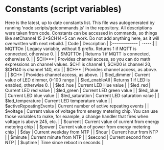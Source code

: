 # Constants (script variables)
Here is the latest, up to date constants list.
This file was autogenerated by running 'node scripts/getcommands.js' in the repository.
All descriptions were taken from code.
Constants can be accessed in commands, so things like setChannel 15 2*$CH14+5 can work.
Do not add anything here, as it will overwritten with next rebuild.
| Code        | Description  |
|:------------- | -----:|
| MQTTOn |  Legacy variable, without $ prefix. Returns 1 if MQTT is connected, otherwise 0. |
| $MQTTOn |  Returns 1 if MQTT is connected, otherwise 0. |
| $CH*** |  Provides channel access, so you can do math expressions on channel values. $CH1 is channel 1, $CH20 is channel 20, $CH140 is channel 140, etc |
| $CH** |  Provides channel access, as above. |
| $CH* |  Provides channel access, as above. |
| $led_dimmer |  Current value of LED dimmer, 0-100 range |
| $led_enableAll |  Returns 1 if LED is enabled, otherwise 0. |
| $led_hue |  Current LED Hue value |
| $led_red |  Current LED red value |
| $led_green |  Current LED green value |
| $led_blue |  Current LED blue value |
| $led_saturation |  Current LED saturation value |
| $led_temperature |  Current LED temperature value |
| $activeRepeatingEvents |  Current number of active repeating events |
| $voltage |  Current value of voltage from energy metering chip. You can use those variables to make, for example, a change handler that fires when voltage is above 245, etc. |
| $current |  Current value of current from energy metering chip |
| $power |  Current value of power from energy metering chip |
| $day |  Current weekday from NTP |
| $hour |  Current hour from NTP |
| $minute |  Current minute from NTP |
| $second |  Current second from NTP |
| $uptime |  Time since reboot in seconds |
